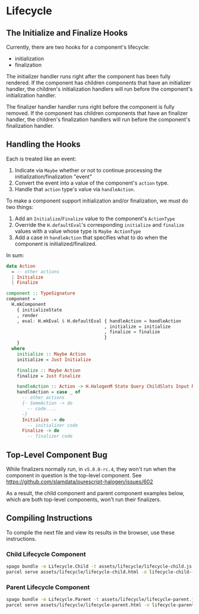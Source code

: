 # Lifecycle

## The Initialize and Finalize Hooks

Currently, there are two hooks for a component's lifecycle:
- initialization
- finalization

The initializer handler runs right after the component has been fully rendered. If the component has children components that have an initializer handler, the children's initialization handlers will run before the component's initialization handler.

The finalizer handler handler runs right before the component is fully removed. If the component has children components that have an finalizer handler, the children's finalization handlers will run before the component's finalization handler.

## Handling the Hooks

Each is treated like an event:
1. Indicate via `Maybe` whether or not to continue processing the initialization/finalization "event"
2. Convert the event into a value of the component's `action` type.
3. Handle that `action` type's value via `handleAction`.

To make a component support initialization and/or finalization, we must do two things:
1. Add an `Initialize`/`Finalize` value to the component's `ActionType`
2. Override the `H.defaultEval`'s corresponding `initialize` and `finalize` values with a value whose type is `Maybe ActionType`
3. Add a case in `handleAction` that specifies what to do when the component is initialized/finalized.

In sum:
```purescript
data Action
  = -- other actions
  | Initialize
  | Finalize

component :: TypeSignature
component =
  H.mkComponent
    { initializeState
    , render
    , eval: H.mkEval $ H.defaultEval { handleAction = handleAction
                                     , initialize = initialize
                                     , finalize = finalize
                                     }
    }
  where
    initialize :: Maybe Action
    initialize = Just Initialize

    finalize :: Maybe Action
    finalize = Just Finalize

    handleAction :: Action -> H.HalogenM State Query ChildSlots Input Message Monad Unit
    handleAction = case _ of
      -- other actions
      {- SomeAction -> do
        -- code....
      -}
      Initialize -> do
        -- initializer code
      Finalize -> do
        -- finalizer code
```

## Top-Level Component Bug

While finalizers normally run, in `v5.0.0-rc.4`, they won't run when the component in question is the top-level component. See https://github.com/slamdata/purescript-halogen/issues/602

As a result, the child component and parent component examples below, which are both top-level components, won't run their finalizers.

## Compiling Instructions

To compile the next file and view its results in the browser, use these instructions.

### Child Lifecycle Component

```bash
spago bundle -m Lifecycle.Child -t assets/lifecycle/lifecycle-child.js
parcel serve assets/lifecycle/lifecycle-child.html -o lifecycle-child--parcelified.html --open
```

### Parent Lifecycle Component

```bash
spago bundle -m Lifecycle.Parent -t assets/lifecycle/lifecycle-parent.js
parcel serve assets/lifecycle/lifecycle-parent.html -o lifecycle-parent--parcelified.html --open
```
